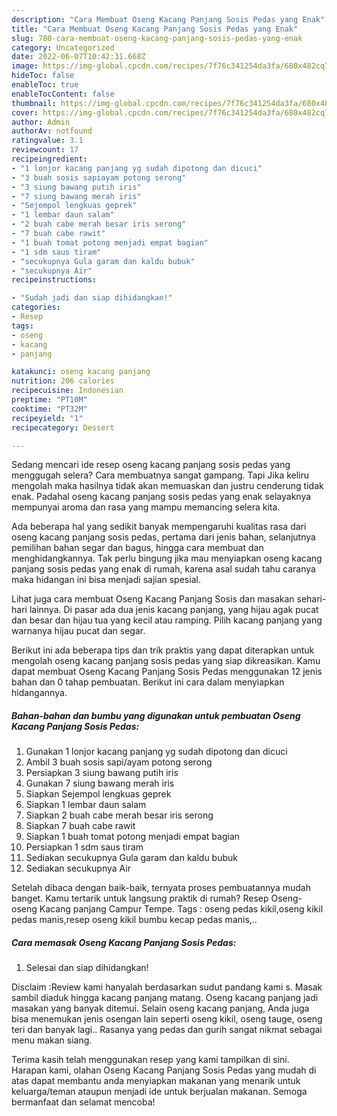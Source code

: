 ```yaml
---
description: "Cara Membuat Oseng Kacang Panjang Sosis Pedas yang Enak"
title: "Cara Membuat Oseng Kacang Panjang Sosis Pedas yang Enak"
slug: 780-cara-membuat-oseng-kacang-panjang-sosis-pedas-yang-enak
category: Uncategorized
date: 2022-06-07T10:42:31.668Z
image: https://img-global.cpcdn.com/recipes/7f76c341254da3fa/680x482cq70/oseng-kacang-panjang-sosis-pedas-foto-resep-utama.jpg
hideToc: false
enableToc: true
enableTocContent: false
thumbnail: https://img-global.cpcdn.com/recipes/7f76c341254da3fa/680x482cq70/oseng-kacang-panjang-sosis-pedas-foto-resep-utama.jpg
cover: https://img-global.cpcdn.com/recipes/7f76c341254da3fa/680x482cq70/oseng-kacang-panjang-sosis-pedas-foto-resep-utama.jpg
author: Admin
authorAv: notfound
ratingvalue: 3.1
reviewcount: 17
recipeingredient:
- "1 lonjor kacang panjang yg sudah dipotong dan dicuci"
- "3 buah sosis sapiayam potong serong"
- "3 siung bawang putih iris"
- "7 siung bawang merah iris"
- "Sejempol lengkuas geprek"
- "1 lembar daun salam"
- "2 buah cabe merah besar iris serong"
- "7 buah cabe rawit"
- "1 buah tomat potong menjadi empat bagian"
- "1 sdm saus tiram"
- "secukupnya Gula garam dan kaldu bubuk"
- "secukupnya Air"
recipeinstructions:

- "Sudah jadi dan siap dihidangkan!"
categories:
- Resep
tags:
- oseng
- kacang
- panjang

katakunci: oseng kacang panjang 
nutrition: 206 calories
recipecuisine: Indonesian
preptime: "PT10M"
cooktime: "PT32M"
recipeyield: "1"
recipecategory: Dessert

---
```



Sedang mencari ide resep oseng kacang panjang sosis pedas yang menggugah selera? Cara membuatnya sangat gampang. Tapi Jika keliru mengolah maka hasilnya tidak akan memuaskan dan justru cenderung tidak enak. Padahal oseng kacang panjang sosis pedas yang enak selayaknya mempunyai aroma dan rasa yang mampu memancing selera kita.


Ada beberapa hal yang sedikit banyak mempengaruhi kualitas rasa dari oseng kacang panjang sosis pedas, pertama dari jenis bahan, selanjutnya pemilihan bahan segar dan bagus, hingga cara membuat dan menghidangkannya. Tak perlu bingung jika mau menyiapkan oseng kacang panjang sosis pedas yang enak di rumah, karena asal sudah tahu caranya maka hidangan ini bisa menjadi sajian spesial.

Lihat juga cara membuat Oseng Kacang Panjang Sosis dan masakan sehari-hari lainnya. Di pasar ada dua jenis kacang panjang, yang hijau agak pucat dan besar dan hijau tua yang kecil atau ramping. Pilih kacang panjang yang warnanya hijau pucat dan segar.


Berikut ini ada beberapa tips dan trik praktis yang dapat diterapkan untuk mengolah oseng kacang panjang sosis pedas yang siap dikreasikan. Kamu dapat membuat Oseng Kacang Panjang Sosis Pedas menggunakan 12 jenis bahan dan 0 tahap pembuatan. Berikut ini cara dalam menyiapkan hidangannya.

<!--inarticleads1-->

##### Bahan-bahan dan bumbu yang digunakan untuk pembuatan Oseng Kacang Panjang Sosis Pedas:

1. Gunakan 1 lonjor kacang panjang yg sudah dipotong dan dicuci
1. Ambil 3 buah sosis sapi/ayam potong serong
1. Persiapkan 3 siung bawang putih iris
1. Gunakan 7 siung bawang merah iris
1. Siapkan Sejempol lengkuas geprek
1. Siapkan 1 lembar daun salam
1. Siapkan 2 buah cabe merah besar iris serong
1. Siapkan 7 buah cabe rawit
1. Siapkan 1 buah tomat potong menjadi empat bagian
1. Persiapkan 1 sdm saus tiram
1. Sediakan secukupnya Gula garam dan kaldu bubuk
1. Sediakan secukupnya Air


Setelah dibaca dengan baik-baik, ternyata proses pembuatannya mudah banget. Kamu tertarik untuk langsung praktik di rumah? Resep Oseng-oseng Kacang panjang Campur Tempe. Tags : oseng pedas kikil,oseng kikil pedas manis,resep oseng kikil bumbu kecap pedas manis,.. 

<!--inarticleads2-->

##### Cara memasak Oseng Kacang Panjang Sosis Pedas:


1. Selesai dan siap dihidangkan!

Disclaim :Review kami hanyalah berdasarkan sudut pandang kami s. Masak sambil diaduk hingga kacang panjang matang. Oseng kacang panjang jadi masakan yang banyak ditemui. Selain oseng kacang panjang, Anda juga bisa menemukan jenis osengan lain seperti oseng kikil, oseng tauge, oseng teri dan banyak lagi.. Rasanya yang pedas dan gurih sangat nikmat sebagai menu makan siang. 

Terima kasih telah menggunakan resep yang kami tampilkan di sini. Harapan kami, olahan Oseng Kacang Panjang Sosis Pedas yang mudah di atas dapat membantu anda menyiapkan makanan yang menarik untuk keluarga/teman ataupun menjadi ide untuk berjualan makanan. Semoga bermanfaat dan selamat mencoba!

